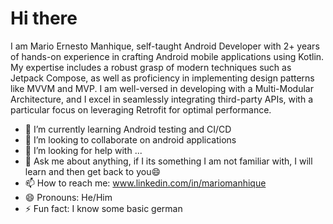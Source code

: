 
<h1>Hi there</h1>
         
 I am Mario Ernesto Manhique, self-taught Android Developer with 2+ years of hands-on experience in crafting Android
 mobile applications using Kotlin. My expertise includes a robust grasp of modern
 techniques such as Jetpack Compose, as well as proficiency in implementing design patterns like
 MVVM and MVP. I am well-versed in developing with a Multi-Modular Architecture, and I excel in
 seamlessly integrating third-party APIs, with a particular focus on leveraging Retrofit for optimal
 performance.

- 🌱 I’m currently learning Android testing and CI/CD
- 👯 I’m looking to collaborate on android applications
- 🤔 I’m looking for help with ...
- 💬 Ask me about anything, if I its something I am not familiar with, I will learn and then get back to you😄
- 📫 How to reach me: <a href="www.linkedin.com/in/mariomanhique" target="_blank"> www.linkedin.com/in/mariomanhique</a>
- 😄 Pronouns: He/Him
- ⚡ Fun fact: I know some basic german

